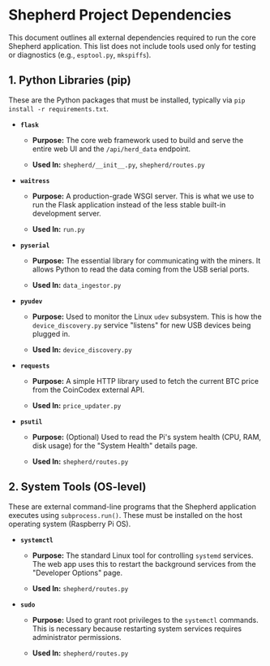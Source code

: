 Shepherd Project Dependencies
=============================

This document outlines all external dependencies required to run the core Shepherd application. This list does not include tools used only for testing or diagnostics (e.g., `esptool.py`, `mkspiffs`).

1\. Python Libraries (pip)
--------------------------

These are the Python packages that must be installed, typically via `pip install -r requirements.txt`.

-   **`flask`**

    -   **Purpose:** The core web framework used to build and serve the entire web UI and the `/api/herd_data` endpoint.

    -   **Used In:** `shepherd/__init__.py`, `shepherd/routes.py`

-   **`waitress`**

    -   **Purpose:** A production-grade WSGI server. This is what we use to run the Flask application instead of the less stable built-in development server.

    -   **Used In:** `run.py`

-   **`pyserial`**

    -   **Purpose:** The essential library for communicating with the miners. It allows Python to read the data coming from the USB serial ports.

    -   **Used In:** `data_ingestor.py`

-   **`pyudev`**

    -   **Purpose:** Used to monitor the Linux `udev` subsystem. This is how the `device_discovery.py` service "listens" for new USB devices being plugged in.

    -   **Used In:** `device_discovery.py`

-   **`requests`**

    -   **Purpose:** A simple HTTP library used to fetch the current BTC price from the CoinCodex external API.

    -   **Used In:** `price_updater.py`

-   **`psutil`**

    -   **Purpose:** (Optional) Used to read the Pi's system health (CPU, RAM, disk usage) for the "System Health" details page.

    -   **Used In:** `shepherd/routes.py`

2\. System Tools (OS-level)
---------------------------

These are external command-line programs that the Shepherd application executes using `subprocess.run()`. These must be installed on the host operating system (Raspberry Pi OS).

-   **`systemctl`**

    -   **Purpose:** The standard Linux tool for controlling `systemd` services. The web app uses this to restart the background services from the "Developer Options" page.

    -   **Used In:** `shepherd/routes.py`

-   **`sudo`**

    -   **Purpose:** Used to grant root privileges to the `systemctl` commands. This is necessary because restarting system services requires administrator permissions.

    -   **Used In:** `shepherd/routes.py`